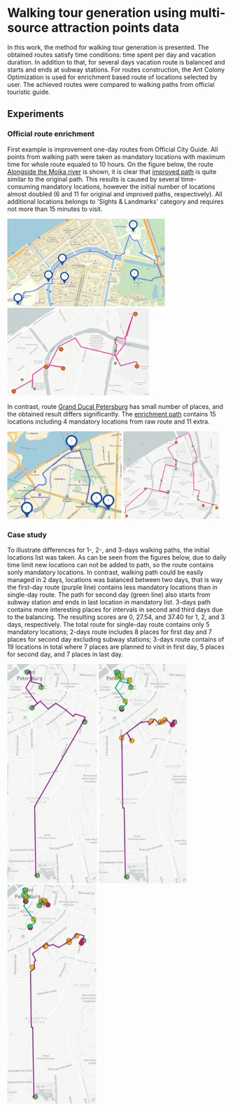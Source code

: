 #  Walking tour generation using multi-source attraction points data 

In this work, the method for walking tour generation is presented. The obtained routes satisfy time conditions: time spent per day and vacation duration. In addition to that, for several days vacation route is balanced and starts and ends at subway stations. For routes construction, the Ant Colony Optimization is used for enrichment based route of locations selected by user. The achieved routes were compared to walking paths from official touristic guide. 

## Experiments

### Official route enrichment

First example is improvement one-day routes from Official City Guide. All points from walking path were taken as mandatory locations with maximum time for whole route equaled to 10 hours. On the figure below, the route [Alongside the Moika river](http://www.visit-petersburg.ru/en/route/20/) is shown, it is clear that [improved path](https://mukhinaks.github.io/walking-route-generation/4.3-official-improved-route-1.html)  is quite similar to the original path. This results is caused by several time-consuming mandatory locations, however the initial number of locations almost doubled (6 and 11 for original and improved paths, respectively). All additional locations belongs to 'Sights & Landmarks' category and requires not more than 15 minutes to visit.

<img src="images/4.3-official-raw-route-1.png" height="200"> [<img src="images/4.3-official-improved-route-1.png" height="200">](https://mukhinaks.github.io/walking-route-generation/4.3-official-improved-route-1.html) 

In contrast, route [Grand Ducal Petersburg](http://www.visit-petersburg.ru/en/route/13/) has small number of places, and the obtained result differs significantly. The [enrichment path](https://mukhinaks.github.io/walking-route-generation/4.3-official-improved-route-2.html) contains 15 locations including 4 mandatory locations from raw route and 11 extra. 

<img src="images/4.3-official-raw-route-2.png" height="200"> [<img src="images/4.3-official-improved-route-2.png" height="200">](https://mukhinaks.github.io/walking-route-generation/4.3-official-improved-route-2.html)

### Case study

To illustrate differences for 1-, 2-, and 3-days walking paths, the initial locations list was taken. As can be seen from the figures below, due to daily time limit new locations can not be added to path, so the route contains sonly mandatory locations. In contrast, walking path could be easily managed in 2 days, locations was balanced between two days, that is way the first-day route (purple line) contains less mandatory locations than in single-day route. The path for second day (green line) also starts from subway station and ends in last location in mandatory list. 3-days path contains more interesting places for intervals in second and third days due to the balancing. The resulting scores are 0, 27.54, and 37.40 for 1, 2, and 3 days, respectively. The total route for single-day route contains only 5 mandatory locations; 2-days route includes 8 places for first day and 7 places for second day excluding subway stations; 3-days route contains of 19 locations in total where 7 places are planned to visit in first day, 5 places for second day, and 7 places in last day.

[<img src="images/4.4-case-study-1-day-route.png" height="500">](https://mukhinaks.github.io/walking-route-generation/4.4-case-study-1-day-route.html) [<img src="images/4.4-case-study-2-days-route.png" height="500">](https://mukhinaks.github.io/walking-route-generation/4.4-case-study-2-days-route.html) [<img src="images/4.4-case-study-3-days-route.png" height="500">](https://mukhinaks.github.io/walking-route-generation/4.4-case-study-3-days-route.html)
